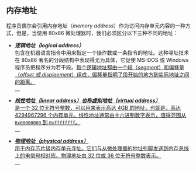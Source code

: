 ## 内存地址

程序员偶尔会引用内存地址（*memory address*）作为访问内存单元内容的一种方式，但是，当使用 80x86 微处理器时，我们必须区分以下三种不同的地址：

* ***逻辑地址（logical address）***  
包含在机器语言指令中用来指定一个操作数或一条指令的地址。这种寻址技术在 80x86 著名的分段结构中表现得尤为具体，它促使 MS-DOS 或 Windows 程序员把程序分为若干段。<u>每个逻辑地址都由一个段（*segment*）和偏移量（*offset 或 displaement*）组成，偏移量指明了段开始的地方到实际地址之间的距离<u>。  
&emsp;  

* ***线性地址（linear address）也称虚拟地址（virtual address）***  
是一个 32 位无符号整数，可以用来表示高达 4GB 的地址，也就是，高达 4294967296 个内存单元。线性地址通常由十六进制数字表示，值得范围从 `0x00000000` 到 `0xffffffff`。  
&emsp;  

* ***物理地址（physical address）***  
用于内存芯片级内存单元寻址。它们与从微处理器的地址引脚发送到内存总线上的电信号相对应。物理地址由 32 位或 36 位无符号整数表示。  
&emsp;  
